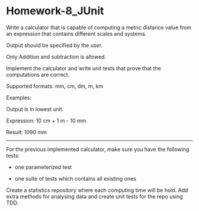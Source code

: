 # Homework-8_JUnit

Write a calculator that is capable of computing a metric distance value from an expression that contains different scales and systems.

Output should be specified by the user.

Only Addition and subtraction is allowed.

Implement the calculator and write unit tests that prove that the computations are correct.

Supported formats: mm, cm, dm, m, km



Examples:



Output is in lowest unit.

Expression: 10 cm + 1 m - 10 mm 

Result: 1090 mm

-----------------------------------------------------------------------------------------------------------------------------------

For the previous implemented calculator, make sure you have the following tests:

- one parameterized test

- one suite of tests which contains all existing ones

Create a statistics repository where each computing time will be hold. Add extra methods for analysing data and create unit tests for the
repo using TDD.

